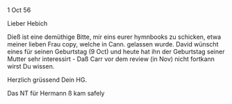  1 Oct 56

Lieber Hebich

Dieß ist eine demüthige Bitte, mir eins eurer hymnbooks zu schicken, etwa meiner lieben Frau copy, welche in Cann. gelassen wurde. David wünscht eines für seinen Geburtstag (9 Oct) und heute hat ihn der Geburtstag seiner Mutter sehr interessirt - Daß Carr vor dem review (in Nov) nicht fortkann wirst Du wissen.

 Herzlich grüssend
 Dein HG.

Das NT für Hermann ß kam safely

